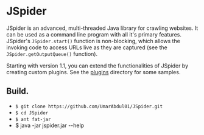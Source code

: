 # JSpider

JSpider is an advanced, multi-threaded Java library for crawling websites. It can be used as a command line program with all it's primary features. JSpider's `JSpider.start()` function is non-blocking, which allows the invoking code to access URLs live as they are captured (see the `JSpider.getOutputQueue()` function).

Starting with version 1.1, you can extend the functionalities of JSpider by creating custom plugins. See the [plugins](https://github.com/UmarAbdul01/JSpider/plugin/) directory for some samples.

## Build.

* `$ git clone https://github.com/UmarAbdul01/JSpider.git`
* `$ cd JSpider`
* `$ ant fat-jar`
* $ java -jar jspider.jar --help
